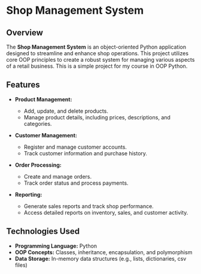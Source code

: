 # Shop Management System

## Overview

The **Shop Management System** is an object-oriented Python application designed to streamline and enhance shop operations. This project utilizes core OOP principles to create a robust system for managing various aspects of a retail business. This is a simple project for
my course in OOP Python.

## Features

- **Product Management:**
  - Add, update, and delete products.
  - Manage product details, including prices, descriptions, and categories.

- **Customer Management:**
  - Register and manage customer accounts.
  - Track customer information and purchase history.

- **Order Processing:**
  - Create and manage orders.
  - Track order status and process payments.

- **Reporting:**
  - Generate sales reports and track shop performance.
  - Access detailed reports on inventory, sales, and customer activity.


## Technologies Used

- **Programming Language:** Python
- **OOP Concepts:** Classes, inheritance, encapsulation, and polymorphism
- **Data Storage:** In-memory data structures (e.g., lists, dictionaries, csv files)

